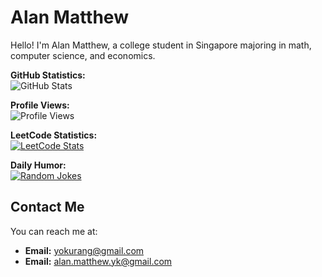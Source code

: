 # Alan Matthew

Hello! I'm Alan Matthew, a college student in Singapore majoring in math, computer science, and economics.

**GitHub Statistics:**  
![GitHub Stats](https://myreadme.vercel.app/api/embed/yokurang?panels=userstatistics,toprepositories,toplanguages,commitgraph)

**Profile Views:**  
![Profile Views](https://komarev.com/ghpvc/?username=yokurang&color=brightgreen)

**LeetCode Statistics:**  
[![LeetCode Stats](https://leetcode-stats-six.vercel.app/api?username=yokurang)](https://github.com/yokurang/github-readme)

**Daily Humor:**  
<a href="https://readme-jokes.vercel.app">
  <img align="center" src="https://readme-jokes.vercel.app/api" alt="Random Jokes">
</a>

## Contact Me

You can reach me at:

- **Email:** [yokurang@gmail.com](mailto:yokurang@gmail.com)
- **Email:** [alan.matthew.yk@gmail.com](mailto:alan.matthew.yk@gmail.com)
